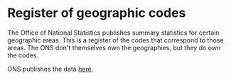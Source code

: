 # Register of geographic codes

The Office of National Statistics publishes summary statistics for certain
geographic areas.  This is a register of the codes that correspond to those
areas.  The ONS don't themselves own the geographies, but they do own the codes.

ONS publishes the data
[here](http://ons.maps.arcgis.com/home/item.html?id=e89e5632eab346379c9587968711155p5).
